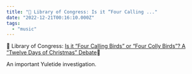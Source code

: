 ```yaml
---
title: "🔗 Library of Congress: Is it “Four Calling ..."
date: "2022-12-21T00:16:10.000Z"
tags: 
  - "music"
---
```


🔗 Library of Congress: [Is it “Four Calling Birds” or “Four Colly Birds”? A “Twelve Days of Christmas” Debate](https://blogs.loc.gov/catbird/2016/12/is-it-four-calling-birds-or-four-colly-birds-a-twelve-days-of-christmas-debate/)🎵

An important Yuletide investigation.
